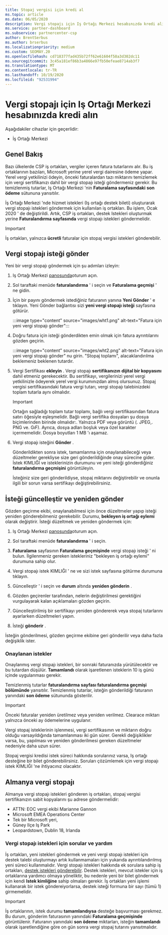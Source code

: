 ```yaml
---
title: Stopaj vergisi için kredi al
ms.topic: article
ms.date: 06/05/2020
description: Vergi stopajı için Iş Ortağı Merkezi hesabınızda kredi alın. Bilgiler, vergi stopajı isteği gönderme adımlarını içerir.
ms.service: partner-dashboard
ms.subservice: partnercenter-csp
author: BrentSerbus
ms.author: brserbus
ms.localizationpriority: medium
ms.custom: SEOMAY.20
ms.openlocfilehash: cd718377fad435b72ff62e61604f58a3d302dc11
ms.sourcegitcommit: 3c45a181ef86b3a4866e97fb50efeae8714ab3f7
ms.translationtype: MT
ms.contentlocale: tr-TR
ms.lasthandoff: 10/19/2020
ms.locfileid: "92531994"
---
```

# <a name="receive-credit-on-your-partner-center-account-for-tax-withholding"></a>Vergi stopajı için Iş Ortağı Merkezi hesabınızda kredi alın

Aşağıdakiler cihazlar için geçerlidir:

- İş Ortağı Merkezi

## <a name="overview"></a>Genel Bakış

Bazı ülkelerde CSP iş ortakları, vergiler içeren fatura tutarlarını alır. Bu iş ortaklarının bazıları, Microsoft yerine yerel vergi dairesine ödeme yapar. Yerel vergi yetkilinizi ödeyin, önceki faturalardan tazı miktarını temizlemek için vergi sertifikanızı dahil bir vergi stopajı isteği göndermeniz gerekir. Bu temizlenmiş tutarlar, Iş Ortağı Merkezi 'nin **Faturalama sayfasındaki** **son ödeme** sütununa yansıtılır.

İş Ortağı Merkezi 'nde hizmet istekleri (Iş ortağı destek bileti) oluşturarak vergi stopajı istekleri göndermek için kullanılan iş ortakları. Bu işlem, Ocak 2020 ' de değiştirildi. Artık, CSP iş ortakları, destek Istekleri oluşturmak yerine **Faturalandırma sayfasında** vergi stopajı istekleri göndermelidir.

> [!IMPORTANT]
> İş ortakları, yalnızca **ücretli** faturalar için stopaj vergisi istekleri gönderebilir.

## <a name="submit-a-tax-withholding-request"></a>Vergi stopajı isteği gönder

Yeni bir vergi stopajı göndermek için şu adımları izleyin:

1. Iş Ortağı Merkezi [panosunda](https://partner.microsoft.com/dashboard/home)oturum açın.

2. Sol taraftaki menüde **faturalandırma** ' i seçin ve **Faturalama geçmişi** ' ne gidin.

3. İçin bir payını göndermek istediğiniz faturanın yanına **Yeni Gönder** ' e tıklayın. Yeni Gönder bağlantısı sizi **yeni vergi stopajı isteği** sayfasına götürür.

   :::image type="content" source="images/wht1.png" alt-text="Fatura için yeni vergi stopajı gönder":::

4. Doğru fatura için isteği gönderdikten emin olmak için fatura ayrıntılarını gözden geçirin.

   :::image type="content" source="images/wht2.png" alt-text="Fatura için yeni vergi stopajı gönder" nu girin. "Stopaj toplamı", alacaklandırılma beklemeniz beklenen tutardır.

6. Vergi Sertifikası **ekleyin** . Vergi stopajı **sertifikanızın** **dijital bir kopyasını** dahil etmeniz gerekecektir. Bu sertifikayı, vergilerinizi yerel vergi yetkilinizle ödeyerek yerel vergi kurumınızdan almış olursunuz. Stopaj vergisi sertifikasındaki fatura vergi tutarı, vergi stopajı talebinizdeki toplam tutarla aynı olmalıdır.

   > [!IMPORTANT]
   > Ortağın sağladığı toplam tutar toplamı, bağlı vergi sertifikasından fatura satırı öğesiyle eşleşmelidir. Bağlı vergi sertifika dosyaları şu dosya biçimlerinden birinde olmalıdır:. Yalnızca PDF veya görüntü (. JPEG,. PNG ve. GıF). Ayrıca, dosya adları boşluk veya özel karakter içermemelidir. Dosya boyutları 1 MB 'ı aşamaz.

7. Vergi stopajı isteğini **Gönder** .

   Gönderildikten sonra istek, tamamlanma için onaylanabileceği veya düzeltmeler gerekliyse size geri gönderildiğinde onay sürecine gider. İstek KIMLIĞI ve isteklerinizin durumunu ve yeni isteği gönderdiğiniz **faturalandırma geçmişini** görüntüleyin.

   İsteğiniz size geri gönderildiyse, stopaj miktarını değiştirebilir ve onunla ilgili bir sorun varsa sertifikayı değiştirebilirsiniz.

## <a name="update-request-and-resubmit"></a>İsteği güncelleştir ve yeniden gönder

Gözden geçirme ekibi, onaylanabilmesi için önce düzeltmeler yapıp isteği yeniden gönderebilmeniz gerekebilir. Durumu, **bekleyen iş ortağı eylemi** olarak değiştirir. İsteği düzeltmek ve yeniden göndermek için:

1. Iş Ortağı Merkezi [panosunda](https://partner.microsoft.com/dashboard/home)oturum açın.

2. Sol taraftaki menüde **faturalandırma** ' i seçin.

3. **Faturalama** sayfasının **Faturalama geçmişinde** vergi stopajı isteği ' ni bulun. İlgilenmeniz gereken istekleriniz "bekleyen iş ortağı eylemi" durumuna sahip olur.

4. Vergi stopajı istek KIMLIĞI ' ne ve sizi istek sayfasına götürme durumuna tıklayın.

5. Güncelleştir ' i seçin ve **durum** altında **yeniden gönderin** .

6. Gözden geçirenler tarafından, nelerin değiştirilmesi gerektiğini vurgulayarak kalan açıklamaları gözden geçirin.

7. Güncelleştirilmiş bir sertifikayı yeniden göndererek veya stopaj tutarlarını ayarlarken düzeltmeleri yapın.

8. İsteği **gönderir** .

İsteğin gönderilmesi, gözden geçirme ekibine geri gönderilir veya daha fazla değişiklik ister.

### <a name="approved-requests"></a>Onaylanan istekler

Onaylanmış vergi stopajı istekleri, bir sonraki faturanızda yürütülecektir ve bu tutardan düşülür. **Tamamlandı** olarak işaretlenen isteklerin 10 iş günü içinde uygulanması gerekir. 

Temizlenmiş tutarlar **faturalandırma sayfası faturalandırma geçmişi bölümünde** yansıtılır. Temizlenmiş tutarlar, isteğin gönderildiği faturanın yanındaki **son ödeme** sütununda gösterilir.

   > [!IMPORTANT]
   > Önceki faturalar yeniden üretilmez veya yeniden verilmez. Clearace miktarı yalnızca önceki ay ödemelerine uygulanır.

Vergi stopaj isteklerinin işlenmesi, vergi sertifikasının ve miktarın doğru olduğu varsayıldığında tamamlanması iki gün sürer. Gerekli değişiklikler varsa, bu, yapılması ve yeniden gönderilmesi gereken düzeltmeler nedeniyle daha uzun sürer.

Stopaj vergisi kredisi istek süreci hakkında sorularınız varsa, Iş ortağı desteğine bir bilet gönderebilirsiniz. Soruları çözümlemek için vergi stopajı istek KIMLIĞI 'ne ihtiyacınız olacaktır.

## <a name="german-tax-withholding"></a>Almanya vergi stopajı

Almanya vergi stopajı istekleri gönderen iş ortakları, stopaj vergisi sertifikanızın sabit kopyalarını şu adrese göndermelidir:

- ATTN: EOC vergi ekibi Marianne Gannon
- Microsoft EMEA Operations Center
- Tek bir Microsoft yeri,
- Güney Ilçe Iş Park
- Leopardstown, Dublin 18, Irlanda

### <a name="questions-and-assistance-for-tax-withholding-requests"></a>Vergi stopajı istekleri için sorular ve yardım

İş ortakları, yeni istekleri göndermek ve yeni vergi stopajı istekleri için destek talebi oluşturmayı artık kullanmamaları için yukarıda ayrıntılandırılmış yeni süreci kullanmalıdır. Vergi stopajı istekleri hakkında ek sorulara sahip iş ortakları, [destek istekleri gönderebilir](https://partner.microsoft.com/dashboard/support/csp/servicerequests/create?stage=2&topicid=9227afa6-babf-3917-acee-67db7860f5ed). Destek istekleri, mevcut istekler için iş ortaklarına yardımcı olmaya yöneliktir, bu nedenle yeni bir bilet göndermek için kendi **Istek kimliğine** sahip olmaları gerekir. İş ortakları yeni işlemi kullanarak bir istek göndereiyorlarsa, destek isteği formuna bir sayı (tümü 1) girmemelidir. 

   > [!IMPORTANT]
   > İş ortaklarının, istek durumu **tamamlandıysa** desteğe başvurması gerekmez. Bu durum, gönderim faturasının yanındaki **Faturalama geçmişinde** görüntülenir. Faturanın yanındaki **son ödeme** miktarları, isteğin **tamamlandı** olarak işaretlendiğine göre on gün sonra vergi stopaj tutarını yansıtmalıdır.
